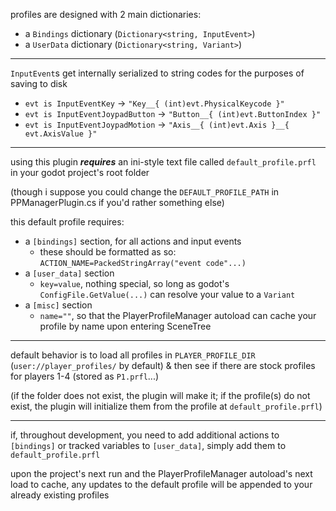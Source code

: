 profiles are designed with 2 main dictionaries:
- a `Bindings` dictionary (`Dictionary<string, InputEvent>`)
- a `UserData` dictionary (`Dictionary<string, Variant>`)

---

`InputEvent`s get internally serialized to string codes for the purposes of saving to disk

- `evt is InputEventKey` -> `"Key__{ (int)evt.PhysicalKeycode }"`
- `evt is InputEventJoypadButton` -> `"Button__{ (int)evt.ButtonIndex }"`
- `evt is InputEventJoypadMotion` -> `"Axis__{ (int)evt.Axis }__{ evt.AxisValue }"`

---

using this plugin ___requires___ an ini-style text file called `default_profile.prfl` in your godot project's root folder

(though i suppose you could change the `DEFAULT_PROFILE_PATH` in PPManagerPlugin.cs if you'd rather something else)

this default profile requires:

- a `[bindings]` section, for all actions and input events
  - these should be formatted as so: `ACTION_NAME=PackedStringArray("event code"...)`
- a `[user_data]` section
  - `key=value`, nothing special, so long as godot's `ConfigFile.GetValue(...)` can resolve your value to a `Variant`
- a `[misc]` section
  - `name=""`, so that the PlayerProfileManager autoload can cache your profile by name upon entering SceneTree

---

default behavior is to load all profiles in `PLAYER_PROFILE_DIR` (`user://player_profiles/` by default) & then see if there are stock profiles for players 1-4 (stored as `P1.prfl`...)

(if the folder does not exist, the plugin will make it; if the profile(s) do not exist, the plugin will initialize them from the profile at `default_profile.prfl`)

---

if, throughout development, you need to add additional actions to `[bindings]` or tracked variables to `[user_data]`, simply add them to `default_profile.prfl`

upon the project's next run and the PlayerProfileManager autoload's next load to cache, any updates to the default profile will be appended to your already existing profiles
